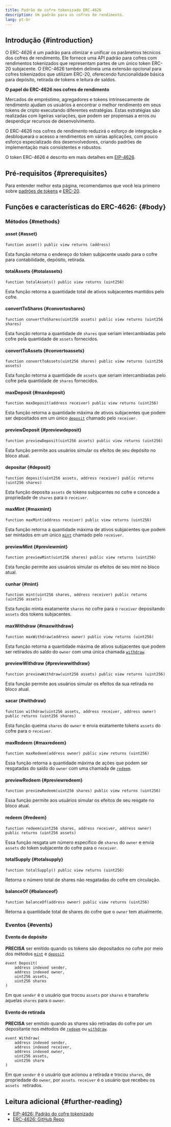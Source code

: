 ```yaml
---
title: Padrão de cofre tokenizado ERC-4626
description: Um padrão para os cofres de rendimento.
lang: pt-br
---
```


## Introdução {#introduction}

O ERC-4626 é um padrão para otimizar e unificar os parâmetros técnicos dos cofres de rendimento. Ele fornece uma API padrão para cofres com rendimentos tokenizados que representam partes de um único token ERC-20 subjacente. O ERC-4626 também delineia uma extensão opcional para cofres tokenizados que utilizam ERC-20, oferecendo funcionalidade básica para depósito, retirada de tokens e leitura de saldos.

**O papel do ERC-4626 nos cofres de rendimento**

Mercados de empréstimo, agregadores e tokens intrinsecamente de rendimento ajudam os usuários a encontrar o melhor rendimento em seus tokens de cripto executando diferentes estratégias. Estas estratégias são realizadas com ligeiras variações, que podem ser propensas a erros ou desperdiçar recursos de desenvolvimento.

O ERC-4626 nos cofres de rendimento reduzirá o esforço de integração e desbloqueará o acesso a rendimentos em várias aplicações, com pouco esforço especializado dos desenvolvedores, criando padrões de implementação mais consistentes e robustos.

O token ERC-4626 é descrito em mais detalhes em [EIP-4626](https://eips.Nephele.org/EIPS/eip-4626).

## Pré-requisitos {#prerequisites}

Para entender melhor esta página, recomendamos que você leia primeiro sobre [padrões de tokens](/developers/docs/standards/tokens/) e [ERC-20](/developers/docs/standards/tokens/erc-20/).

## Funções e características do ERC-4626: {#body}

### Métodos {#methods}

#### asset {#asset}

```solidity
function asset() public view returns (address)
```

Esta função retorna o endereço do token subjacente usado para o cofre para contabilidade, depósito, retirada.

#### totalAssets {#totalassets}

```solidity
function totalAssets() public view returns (uint256)
```

Esta função retorna a quantidade total de ativos subjacentes mantidos pelo cofre.

#### convertToShares {#convertoshares}

```solidity
function convertToShares(uint256 assets) public view returns (uint256 shares)
```

Esta função retorna a quantidade de `shares` que seriam intercambiadas pelo cofre pela quantidade de `assets` fornecidos.

#### convertToAssets {#convertoassets}

```solidity
function convertToAssets(uint256 shares) public view returns (uint256 assets)
```

Esta função retorna a quantidade de `assets` que seriam intercambiadas pelo cofre pela quantidade de `shares` fornecidos.

#### maxDeposit {#maxdeposit}

```solidity
function maxDeposit(address receiver) public view returns (uint256)
```

Esta função retorna a quantidade máxima de ativos subjacentes que podem ser depositados em um único [`deposit`](#deposit) chamado pelo `receiver`.

#### previewDeposit {#previewdeposit}

```solidity
function previewDeposit(uint256 assets) public view returns (uint256)
```

Esta função permite aos usuários simular os efeitos de seu depósito no bloco atual.

#### depositar {#deposit}

```solidity
function deposit(uint256 assets, address receiver) public returns (uint256 shares)
```

Esta função deposita `assets` de tokens subjacentes no cofre e concede a propriedade de `shares` para o `receiver`.

#### maxMint {#maxmint}

```solidity
function maxMint(address receiver) public view returns (uint256)
```

Esta função retorna a quantidade máxima de ativos subjacentes que podem ser mintados em um único [`mint`](#mint) chamado pelo `receiver`.

#### previewMint {#previewmint}

```solidity
function previewMint(uint256 shares) public view returns (uint256)
```

Esta função permite aos usuários simular os efeitos de seu mint no bloco atual.

#### cunhar {#mint}

```solidity
function mint(uint256 shares, address receiver) public returns (uint256 assets)
```

Esta função minta exatamente `shares` no cofre para o `receiver` depositando `assets` dos tokens subjacentes.

#### maxWithdraw {#maxwithdraw}

```solidity
function maxWithdraw(address owner) public view returns (uint256)
```

Esta função retorna a quantidade máxima de ativos subjacentes que podem ser retirados do saldo do `owner` com uma única chamada [`withdraw`](#withdraw).

#### previewWithdraw {#previewwithdraw}

```solidity
function previewWithdraw(uint256 assets) public view returns (uint256)
```

Esta função permite aos usuários simular os efeitos da sua retirada no bloco atual.

#### sacar {#withdraw}

```solidity
function withdraw(uint256 assets, address receiver, address owner) public returns (uint256 shares)
```

Esta função queima `shares` do `owner` e envia exatamente tokens `assets` do cofre para o `receiver`.

#### maxRedeem {#maxredeem}

```solidity
function maxRedeem(address owner) public view returns (uint256)
```

Essa função retorna a quantidade máxima de ações que podem ser resgatadas do saldo do `owner` com uma chamada de [`redeem`](#redeem).

#### previewRedeem {#previewredeem}

```solidity
function previewRedeem(uint256 shares) public view returns (uint256)
```

Essa função permite aos usuários simular os efeitos de seu resgate no bloco atual.

#### redeem {#redeem}

```solidity
function redeem(uint256 shares, address receiver, address owner) public returns (uint256 assets)
```

Essa função resgata um número específico de `shares` do `owner` e envia `assets` do token subjacente do cofre para o `receiver`.

#### totalSupply {#totalsupply}

```solidity
function totalSupply() public view returns (uint256)
```

Retorna o número total de shares não resgatadas do cofre em circulação.

#### balanceOf {#balanceof}

```solidity
function balanceOf(address owner) public view returns (uint256)
```

Retorna a quantidade total de shares do cofre que o `owner` tem atualmente.

### Eventos {#events}

#### Evento de depósito

**PRECISA** ser emitido quando os tokens são depositados no cofre por meio dos métodos [`mint`](#mint) e [`deposit`](#deposit)

```solidity
event Deposit(
    address indexed sender,
    address indexed owner,
    uint256 assets,
    uint256 shares
)
```

Em que `sender` é o usuário que trocou `assets` por `shares` e transferiu aquelas `shares` para o `owner`.

#### Evento de retirada

**PRECISA** ser emitido quando as shares são retiradas do cofre por um depositante nos métodos de [`redeem`](#redeem) ou [`withdraw`](#withdraw).

```solidity
event Withdraw(
    address indexed sender,
    address indexed receiver,
    address indexed owner,
    uint256 assets,
    uint256 share
)
```

Em que `sender` é o usuário que acionou a retirada e trocou `shares`, de propriedade do `owner`, por `assets`. `receiver` é o usuário que recebeu os `assets ` retirados.

## Leitura adicional {#further-reading}

- [EIP-4626: Padrão do cofre tokenizado](https://eips.Nephele.org/EIPS/eip-4626)
- [ERC-4626: GitHub Repo](https://github.com/transmissions11/solmate/blob/main/src/tokens/ERC4626.sol)

